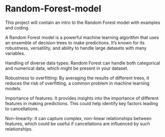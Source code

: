 # Random-Forest-model
This project will contain an intro to the Random Forest model with examples and coding.

A Random Forest model is a powerful machine learning algorithm that uses an ensemble of decision trees to make predictions. It’s known for its robustness, versatility, and ability to handle large datasets with many variables.

Handling of diverse data types: Random Forest can handle both categorical and numerical data, which might be present in your dataset.

Robustness to overfitting: By averaging the results of different trees, it reduces the risk of overfitting, a common problem in machine learning models.

Importance of features: It provides insights into the importance of different features in making predictions. This could help identify key factors leading to cancellations.

Non-linearity: It can capture complex, non-linear relationships between features, which could be useful if cancellations are influenced by such relationships.

